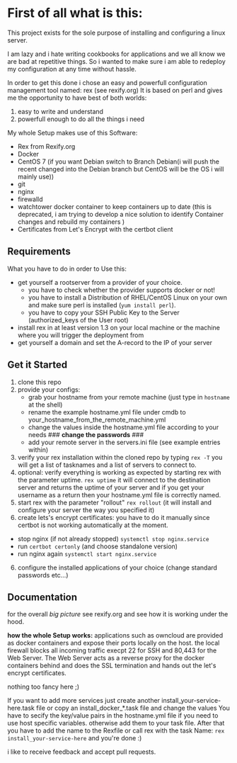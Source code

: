 # **First of all what is this:**

This project exists for the sole purpose of installing and configuring a linux server.

I am lazy and i hate writing cookbooks for applications and we all know we are bad at repetitive things.
So i wanted to make sure i am able to redeploy my configuration at any time without hassle.


In order to get this done i chose an easy and powerfull configuration management tool named: rex (see rexify.org)
It is based on perl and gives me the opportunity to have best of both worlds:

1. easy to write and understand
2. powerfull enough to do all the things i need


My whole Setup makes use of this Software:
- Rex from Rexify.org
- Docker
- CentOS 7 (if you want Debian switch to Branch Debian(i will push the recent changed into the Debian branch but CentOS will be the OS i will mainly use))
- git
- nginx
- firewalld
- watchtower docker container to keep containers up to date (this is deprecated, i am trying to develop a nice solution to identify Container changes and rebuild my containers )
- Certificates from Let's Encrypt with the certbot client

## **Requirements**

What you have to do in order to Use this:
- get yourself a rootserver from a provider of your choice.
  - you have to check whether the provider supports docker or not!
  - you have to install a Distribution of RHEL/CentOS Linux on your own and make sure perl is installed (`yum install perl`).
  - you have to copy your SSH Public Key to the Server (authorized_keys of the User root)
- install rex in at least version 1.3 on your local machine or the machine where you will trigger the deployment from
- get yourself a domain and set the A-record to the IP of your server

## **Get it Started**

1. clone this repo
2. provide your configs:
    - grab your hostname from your remote machine (just type in `hostname` at the shell)
    - rename the example hostname.yml file under cmdb to your_hostname_from_the_remote_machine.yml
    - change the values inside the hostname.yml file according to your needs ### **change the passwords** ###
    - add your remote server in the servers.ini file (see example entries within)
3. verify your rex installation within the cloned repo by typing `rex -T` you will get a list of tasknames and a list of servers to connect to.
3. optional: verify everything is working as expected by starting rex with the parameter uptime. `rex uptime`
it will connect to the destination server and returns the uptime of your server and if you get your username as a return then your hostname.yml file is correctly named.
4. start rex with the parameter "rollout" `rex rollout` (it will install and configure your server the way you specified it)
5. create lets's encrypt certificates: you have to do it manually since certbot is not working automatically at the moment.
  - stop nginx \(if not already stopped) `systemctl stop nginx.service`
  - run `certbot certonly` (and choose standalone version)
  - run nginx again `systemctl start nginx.service`
6. configure the installed applications of your choice (change standard passwords etc...)

## **Documentation**

for the overall *big picture* see rexify.org and see how it is working under the hood.

**how the whole Setup works:**
  applications such as owncloud are provided as docker containers and expose their ports locally on the host.
  the local firewall blocks all incoming traffic execpt 22 for SSH and 80,443 for the Web Server.
  The Web Server acts as a reverse proxy for the docker containers behind and does the SSL termination and hands out the let's encrypt certificates.

nothing too fancy here ;)

If you want to add more services just create another install_your-service-here.task file or copy an install_docker_*.task file and change the values
You have to secify the key/value pairs in the hostname.yml file if you need to use host specific variables. otherwise add them to your task file.
After that you have to add the name to the Rexfile or call rex with the task Name: `rex install_your-service-here` and you're done :)


i like to receive feedback and accept pull requests.

